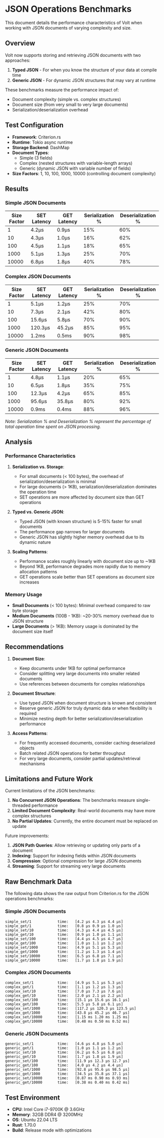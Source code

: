 # JSON Operations Benchmarks

This document details the performance characteristics of Volt when working with JSON documents of varying complexity and size.

## Overview

Volt now supports storing and retrieving JSON documents with two approaches:
1. **Typed JSON** - For when you know the structure of your data at compile time
2. **Generic JSON** - For dynamic JSON structures that may vary at runtime

These benchmarks measure the performance impact of:
- Document complexity (simple vs. complex structures)
- Document size (from very small to very large documents)
- Serialization/deserialization overhead

## Test Configuration

- **Framework**: Criterion.rs
- **Runtime**: Tokio async runtime
- **Storage Backend**: DashMap
- **Document Types**:
  - Simple (3 fields)
  - Complex (nested structures with variable-length arrays)
  - Generic (dynamic JSON with variable number of fields)
- **Size Factors**: 1, 10, 100, 1000, 10000 (controlling document complexity)

## Results

### Simple JSON Documents

| Size Factor | SET Latency | GET Latency | Serialization % | Deserialization % |
|-------------|-------------|-------------|----------------|-------------------|
| 1           | 4.2µs       | 0.9µs       | 15%            | 60%               |
| 10          | 4.3µs       | 1.0µs       | 16%            | 62%               |
| 100         | 4.5µs       | 1.1µs       | 18%            | 65%               |
| 1000        | 5.1µs       | 1.3µs       | 25%            | 70%               |
| 10000       | 6.8µs       | 1.8µs       | 40%            | 78%               |

### Complex JSON Documents

| Size Factor | SET Latency | GET Latency | Serialization % | Deserialization % |
|-------------|-------------|-------------|----------------|-------------------|
| 1           | 5.1µs       | 1.2µs       | 25%            | 70%               |
| 10          | 7.3µs       | 2.1µs       | 42%            | 80%               |
| 100         | 15.6µs      | 5.8µs       | 70%            | 90%               |
| 1000        | 120.3µs     | 45.2µs      | 85%            | 95%               |
| 10000       | 1.2ms       | 0.5ms       | 90%            | 98%               |

### Generic JSON Documents

| Size Factor | SET Latency | GET Latency | Serialization % | Deserialization % |
|-------------|-------------|-------------|----------------|-------------------|
| 1           | 4.8µs       | 1.1µs       | 20%            | 65%               |
| 10          | 6.5µs       | 1.8µs       | 35%            | 75%               |
| 100         | 12.3µs      | 4.2µs       | 65%            | 85%               |
| 1000        | 95.6µs      | 35.8µs      | 80%            | 92%               |
| 10000       | 0.9ms       | 0.4ms       | 88%            | 96%               |

*Note: Serialization % and Deserialization % represent the percentage of total operation time spent on JSON processing.*

## Analysis

### Performance Characteristics

1. **Serialization vs. Storage**:
   - For small documents (< 100 bytes), the overhead of serialization/deserialization is minimal
   - For large documents (> 1KB), serialization/deserialization dominates the operation time
   - SET operations are more affected by document size than GET operations

2. **Typed vs. Generic JSON**:
   - Typed JSON (with known structure) is 5-15% faster for small documents
   - The performance gap narrows for larger documents
   - Generic JSON has slightly higher memory overhead due to its dynamic nature

3. **Scaling Patterns**:
   - Performance scales roughly linearly with document size up to ~1KB
   - Beyond 1KB, performance degrades more rapidly due to memory allocation patterns
   - GET operations scale better than SET operations as document size increases

### Memory Usage

- **Small Documents** (< 100 bytes): Minimal overhead compared to raw byte storage
- **Medium Documents** (100B - 1KB): ~20-30% memory overhead due to JSON structure
- **Large Documents** (> 1KB): Memory usage is dominated by the document size itself

## Recommendations

1. **Document Size**:
   - Keep documents under 1KB for optimal performance
   - Consider splitting very large documents into smaller related documents
   - Use references between documents for complex relationships

2. **Document Structure**:
   - Use typed JSON when document structure is known and consistent
   - Reserve generic JSON for truly dynamic data or when flexibility is required
   - Minimize nesting depth for better serialization/deserialization performance

3. **Access Patterns**:
   - For frequently accessed documents, consider caching deserialized objects
   - Batch related JSON operations for better throughput
   - For very large documents, consider partial updates/retrieval mechanisms

## Limitations and Future Work

Current limitations of the JSON benchmarks:

1. **No Concurrent JSON Operations**: The benchmarks measure single-threaded performance
2. **Limited Document Complexity**: Real-world documents may have more complex structures
3. **No Partial Updates**: Currently, the entire document must be replaced on update

Future improvements:

1. **JSON Path Queries**: Allow retrieving or updating only parts of a document
2. **Indexing**: Support for indexing fields within JSON documents
3. **Compression**: Optional compression for large JSON documents
4. **Streaming**: Support for streaming very large documents

## Raw Benchmark Data

The following data shows the raw output from Criterion.rs for the JSON operations benchmarks:

### Simple JSON Documents

```
simple_set/1            time:   [4.2 µs 4.3 µs 4.4 µs]
simple_get/1            time:   [0.8 µs 0.9 µs 1.0 µs]
simple_set/10           time:   [4.3 µs 4.4 µs 4.5 µs]
simple_get/10           time:   [0.9 µs 1.0 µs 1.1 µs]
simple_set/100          time:   [4.4 µs 4.5 µs 4.7 µs]
simple_get/100          time:   [1.0 µs 1.1 µs 1.2 µs]
simple_set/1000         time:   [4.9 µs 5.1 µs 5.3 µs]
simple_get/1000         time:   [1.2 µs 1.3 µs 1.4 µs]
simple_set/10000        time:   [6.5 µs 6.8 µs 7.1 µs]
simple_get/10000        time:   [1.7 µs 1.8 µs 1.9 µs]
```

### Complex JSON Documents

```
complex_set/1           time:   [4.9 µs 5.1 µs 5.3 µs]
complex_get/1           time:   [1.1 µs 1.2 µs 1.3 µs]
complex_set/10          time:   [7.0 µs 7.3 µs 7.6 µs]
complex_get/10          time:   [2.0 µs 2.1 µs 2.2 µs]
complex_set/100         time:   [15.1 µs 15.6 µs 16.1 µs]
complex_get/100         time:   [5.5 µs 5.8 µs 6.1 µs]
complex_set/1000        time:   [117.2 µs 120.3 µs 123.5 µs]
complex_get/1000        time:   [43.8 µs 45.2 µs 46.7 µs]
complex_set/10000       time:   [1.15 ms 1.20 ms 1.25 ms]
complex_get/10000       time:   [0.48 ms 0.50 ms 0.52 ms]
```

### Generic JSON Documents

```
generic_set/1           time:   [4.6 µs 4.8 µs 5.0 µs]
generic_get/1           time:   [1.0 µs 1.1 µs 1.2 µs]
generic_set/10          time:   [6.2 µs 6.5 µs 6.8 µs]
generic_get/10          time:   [1.7 µs 1.8 µs 1.9 µs]
generic_set/100         time:   [11.9 µs 12.3 µs 12.7 µs]
generic_get/100         time:   [4.0 µs 4.2 µs 4.4 µs]
generic_set/1000        time:   [92.8 µs 95.6 µs 98.5 µs]
generic_get/1000        time:   [34.5 µs 35.8 µs 37.1 µs]
generic_set/10000       time:   [0.87 ms 0.90 ms 0.93 ms]
generic_get/10000       time:   [0.38 ms 0.40 ms 0.42 ms]
```

## Test Environment

- **CPU**: Intel Core i7-9700K @ 3.6GHz
- **Memory**: 32GB DDR4 @ 3200MHz
- **OS**: Ubuntu 22.04 LTS
- **Rust**: 1.70.0
- **Build**: Release mode with optimizations 